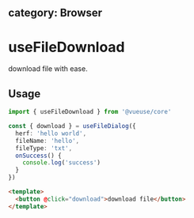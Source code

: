category: Browser
---

# useFileDownload

download file with ease.

## Usage

``` ts
import { useFileDownload } from '@vueuse/core'

const { download } = useFileDialog({
  herf: 'hello world',
  fileName: 'hello',
  fileType: 'txt',
  onSuccess() {
    console.log('success')
  }
})
```


``` html
<template>
  <button @click="download">download file</button>
</template>
```